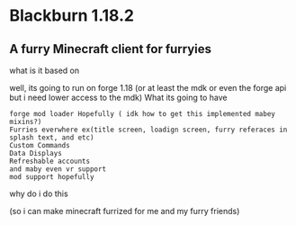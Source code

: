 # Blackburn 1.18.2 


## A furry Minecraft client for furryies 

what is it based on

well, its going to run on forge 1.18 (or at least the mdk or even the forge api but i need lower access to the mdk)
What its going to have

    forge mod loader Hopefully ( idk how to get this implemented mabey mixins?)
    Furries everwhere ex(title screen, loadign screen, furry referaces in splash text, and etc)
    Custom Commands
    Data Displays
    Refreshable accounts
    and maby even vr support
    mod support hopefully

why do i do this

(so i can make minecraft furrized for me and my furry friends)